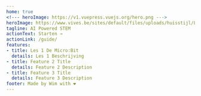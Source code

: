```yaml
---
home: true
<!--- heroImage: https://v1.vuepress.vuejs.org/hero.png --->
heroImage: https://www.vives.be/sites/default/files/uploads/huisstijl/Logo VIVES Hogeschool - Smile.png
tagline: AI Powered STEM
actionText: Starten →
actionLink: /guide/
features:
- title: Les 1 De Micro:Bit
  details: Les 1 Beschrijving
- title: Feature 2 Title
  details: Feature 2 Description
- title: Feature 3 Title
  details: Feature 3 Description
footer: Made by Wim with ❤️
---
```

